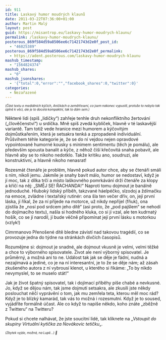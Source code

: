 ```yaml
---
id: 911
title: Laskavý humor moudrých klaunů
date: 2011-03-22T07:36:00+01:00
author: Martin Malý
layout: post
guid: https://misantrop.eu/laskavy-humor-moudrych-klaunu/
permalink: /laskavy-humor-moudrych-klaunu/
posterous_869f584d59a8506ee6c71421743d2e0f_post_id:
  - "46825389"
posterous_869f584d59a8506ee6c71421743d2e0f_permalink:
  - https://adent.posterous.com/laskavy-humor-moudrych-klaunu
mashsb_timestamp:
  - "1564824374"
mashsb_shares:
  - "0"
mashsb_jsonshares:
  - '{"total":0,"error":"","facebook_shares":0,"twitter":0}'
categories:
  - Nezařazené
---
```

<span style="font-size: x-small;"><em>(Č&aacute;st textu o medi&aacute;ln&iacute;ch k&yacute;č&iacute;ch, Aničk&aacute;ch a zemětřesen&iacute;, co jsem nakonec vypustil, protože to nebylo tak &uacute;plně k věci, ale je to docela kompaktn&iacute;, tak to d&aacute;m sem.)</em></span>

Někter&eacute; lidi (sp&iacute;&scaron; &#8222;lidičky&#8220;) zahřeje tenhle druh nekonfliktn&iacute;ho žertov&aacute;n&iacute; (&#8222;člověčenstv&iacute;&#8220;) u srd&iacute;čka. Mně sp&iacute;&scaron; zved&aacute; kybl&iacute;ček, hlavně v t&eacute; laskavěj&scaron;&iacute; variantě. Tam totiž vede hranice mezi humorem a k&yacute;čovit&yacute;m dojmůstkařen&iacute;m, kter&aacute; je setsakra tenk&aacute; a zpropadeně individu&aacute;ln&iacute;. Prů&scaron;vihem t&eacute;hle kategorie je, že se do n&iacute; vejdou nejen opravdov&eacute; vypointovan&eacute; humorn&eacute; kousky s minimem sentimentu (těch je pom&aacute;lu), ale předev&scaron;&iacute;m spousta banalit a k&yacute;če, z něhož či&scaron;&iacute; křečovit&aacute; snaha pobavit, ale hlavně aby se to nikoho nedotklo. Takže kritiku ano, soudruzi, ale konstruktivn&iacute;, a hlavně nikoho nenasrat!

Rozesm&aacute;t čten&aacute;ře je probl&eacute;m, hlavně pokud autor chce, aby se čten&aacute;ři sm&aacute;li s n&iacute;m, nikoli jemu. Jakmile je snahy bavit m&aacute;lo, humor se nedostav&iacute;, když je j&iacute; moc, tak z d&iacute;lka trč&iacute; a m&iacute;sto la&scaron;kovn&eacute;ho pomrk&aacute;v&aacute;n&iacute; drž&iacute; čten&aacute;ře za klopy a křič&iacute; na něj: &#8222;SMĚJ SE! ŘACHANDA!&#8220; Naproti tomu dojmout je ban&aacute;lně jednoduch&eacute;. Hlubok&yacute; lidsk&yacute; př&iacute;běh, takzvan&eacute; h&aacute;elp&eacute;čko, slzodoj a žd&iacute;mačku na emoce, zvl&aacute;dne i textařsk&yacute; rutin&eacute;r: ona &scaron;la ten večer dř&iacute;v, on, jej&iacute; prvn&iacute; l&aacute;ska, j&iacute; ř&iacute;kal, že za n&iacute; přijede na motorce, už nikdy nepřijel (fňuk), ona zjistila že &#8222;nos&iacute; pod srdcem jeho d&iacute;tě&#8220; (asi proto, že &#8222;pod paj&scaron;lem&#8220; se nehod&iacute; do doj&iacute;mac&iacute;ho textu), na&scaron;la si hodn&eacute;ho kluka, co si ji vzal, ale ten kudrnat&yacute; ho&scaron;&iacute;k, co se j&iacute; narodil, j&iacute; bude věčně připom&iacute;nat jej&iacute; prvn&iacute; l&aacute;sku s motorkou (vzlyk!)</p> 

Cimrmanovo Přeno&scaron;en&eacute; d&iacute;tě bledne z&aacute;vist&iacute; nad takovou trag&eacute;di&iacute;, co se provozuje jedna do t&yacute;dne na str&aacute;nk&aacute;ch d&iacute;vč&iacute;ch časopisů.

Rozumějme si: dojmout je snadn&eacute;, ale dojmout vkusně je velmi, velmi těžk&eacute; a chce to v&yacute;born&eacute;ho spisovatele. Život ale nen&iacute; v&yacute;born&yacute; spisovatel. Je průměrn&yacute;, a možn&aacute; ani to ne. Ud&aacute;lost tak jak se děje je f&aacute;dn&iacute;, nudn&aacute; a nezaj&iacute;mav&aacute; a jedin&eacute;, co je na n&iacute; interesantn&iacute;, je to že se děje n&aacute;m; až z&aacute;sah zku&scaron;en&eacute;ho autora z n&iacute; vybrous&iacute; klenot, u kter&eacute;ho si ř&iacute;k&aacute;me: &#8222;To by nikdo nevymyslel, to se muselo st&aacute;t!&#8220;</p> 

Jak je život &scaron;patn&yacute; spisovatel, tak i doj&iacute;mac&iacute; př&iacute;běhy p&iacute;&scaron;e chab&eacute; a nevkusn&eacute;. Jo, když se dějou n&aacute;m, tak jsme dojmut&iacute; setsakra, ale zkusili jste někdy poslouchat něč&iacute; vypr&aacute;věn&iacute; o tom, jak mu zemřela teta, kterou měl moc r&aacute;d? Když je to bl&iacute;zk&yacute; kamar&aacute;d, tak v&aacute;s to možn&aacute; i rozesmutn&iacute;. Když je to soused, vyj&aacute;dř&iacute;te form&aacute;lně &uacute;čast. Ale co když to nap&iacute;&scaron;e někdo, koho zn&aacute;te &#8222;zběžně z Twitteru&#8220; na Twitteru?</p> 

Pokud si chcete nalh&aacute;vat, že jste soucitn&iacute; lid&eacute;, tak kliknete na &#8222;_Vstoupit do skupiny Virtu&aacute;ln&iacute; kytička za Nov&aacute;kovic tetičku_&#8222;.

<span style="font-size: x-small;"><em>(Zbytek vyjde, možn&aacute;, na Lupě&#8230;) 🙂</em></span>